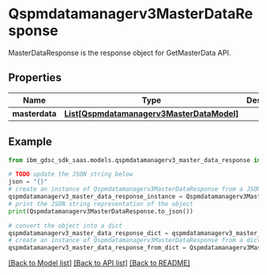 # Qspmdatamanagerv3MasterDataResponse

MasterDataResponse is the response object for GetMasterData API.

## Properties

Name | Type | Description | Notes
------------ | ------------- | ------------- | -------------
**masterdata** | [**List[Qspmdatamanagerv3MasterDataModel]**](Qspmdatamanagerv3MasterDataModel.md) |  | [optional] 

## Example

```python
from ibm_gdsc_sdk_saas.models.qspmdatamanagerv3_master_data_response import Qspmdatamanagerv3MasterDataResponse

# TODO update the JSON string below
json = "{}"
# create an instance of Qspmdatamanagerv3MasterDataResponse from a JSON string
qspmdatamanagerv3_master_data_response_instance = Qspmdatamanagerv3MasterDataResponse.from_json(json)
# print the JSON string representation of the object
print(Qspmdatamanagerv3MasterDataResponse.to_json())

# convert the object into a dict
qspmdatamanagerv3_master_data_response_dict = qspmdatamanagerv3_master_data_response_instance.to_dict()
# create an instance of Qspmdatamanagerv3MasterDataResponse from a dict
qspmdatamanagerv3_master_data_response_from_dict = Qspmdatamanagerv3MasterDataResponse.from_dict(qspmdatamanagerv3_master_data_response_dict)
```
[[Back to Model list]](../README.md#documentation-for-models) [[Back to API list]](../README.md#documentation-for-api-endpoints) [[Back to README]](../README.md)


